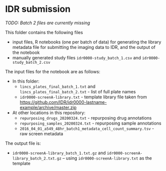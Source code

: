 # IDR submission

_TODO: Batch 2 files are currently missing_

This folder contains the following files

- input files, R notebooks (one per batch of data) for generating the library metadata file for submitting the imaging data to IDR, and the output of the notebook
- manually generated study files `idr0000-study_batch_1.csv` and `idr0000-study_batch_2.csv`

The input files for the notebook are as follows:

- In this folder:
  - `lincs_plates_final_batch_1.txt` and `lincs_plates_final_batch_2.txt` - list of full plate names
  - `idr0000-screenA-library.txt` - template library file taken from https://github.com/IDR/idr0000-lastname-example/archive/master.zip
- At other locations in this repository: 
  - `repurposing_drugs_20200324.txt` - repurposing drug annotations
  - `repurposing_samples_20200324.txt` - repurposing sample annotations
  - `2016_04_01_a549_48hr_batch1_metadata_cell_count_summary.tsv` - raw screen metadata

The output file  is:

- `idr0000-screenA-library_batch_1.txt.gz` and `idr0000-screenA-library_batch_2.txt.gz` – using `idr0000-screenA-library.txt` as the template

